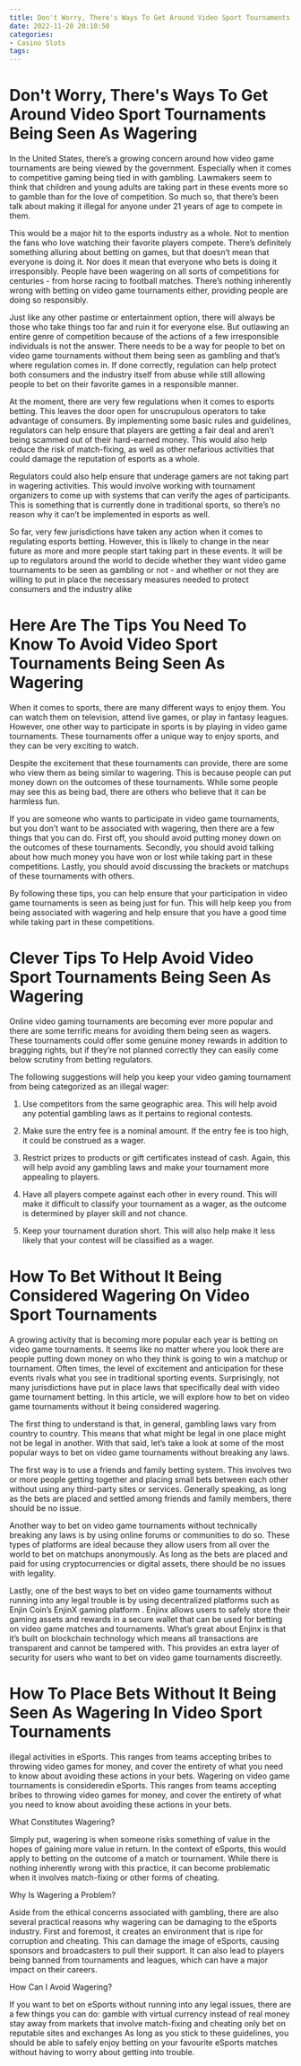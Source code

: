 ```yaml
---
title: Don't Worry, There's Ways To Get Around Video Sport Tournaments Being Seen As Wagering 
date: 2022-11-20 20:10:50
categories:
- Casino Slots
tags:
---
```



#  Don't Worry, There's Ways To Get Around Video Sport Tournaments Being Seen As Wagering 

In the United States, there’s a growing concern around how video game tournaments are being viewed by the government. Especially when it comes to competitive gaming being tied in with gambling. Lawmakers seem to think that children and young adults are taking part in these events more so to gamble than for the love of competition. So much so, that there’s been talk about making it illegal for anyone under 21 years of age to compete in them.

This would be a major hit to the esports industry as a whole. Not to mention the fans who love watching their favorite players compete. There’s definitely something alluring about betting on games, but that doesn’t mean that everyone is doing it. Nor does it mean that everyone who bets is doing it irresponsibly. People have been wagering on all sorts of competitions for centuries - from horse racing to football matches. There’s nothing inherently wrong with betting on video game tournaments either, providing people are doing so responsibly.

Just like any other pastime or entertainment option, there will always be those who take things too far and ruin it for everyone else. But outlawing an entire genre of competition because of the actions of a few irresponsible individuals is not the answer. There needs to be a way for people to bet on video game tournaments without them being seen as gambling and that’s where regulation comes in. If done correctly, regulation can help protect both consumers and the industry itself from abuse while still allowing people to bet on their favorite games in a responsible manner.

At the moment, there are very few regulations when it comes to esports betting. This leaves the door open for unscrupulous operators to take advantage of consumers. By implementing some basic rules and guidelines, regulators can help ensure that players are getting a fair deal and aren’t being scammed out of their hard-earned money. This would also help reduce the risk of match-fixing, as well as other nefarious activities that could damage the reputation of esports as a whole.

Regulators could also help ensure that underage gamers are not taking part in wagering activities. This would involve working with tournament organizers to come up with systems that can verify the ages of participants. This is something that is currently done in traditional sports, so there’s no reason why it can’t be implemented in esports as well.

So far, very few jurisdictions have taken any action when it comes to regulating esports betting. However, this is likely to change in the near future as more and more people start taking part in these events. It will be up to regulators around the world to decide whether they want video game tournaments to be seen as gambling or not - and whether or not they are willing to put in place the necessary measures needed to protect consumers and the industry alike

#  Here Are The Tips You Need To Know To Avoid Video Sport Tournaments Being Seen As Wagering 

When it comes to sports, there are many different ways to enjoy them. You can watch them on television, attend live games, or play in fantasy leagues. However, one other way to participate in sports is by playing in video game tournaments. These tournaments offer a unique way to enjoy sports, and they can be very exciting to watch.

Despite the excitement that these tournaments can provide, there are some who view them as being similar to wagering. This is because people can put money down on the outcomes of these tournaments. While some people may see this as being bad, there are others who believe that it can be harmless fun.

If you are someone who wants to participate in video game tournaments, but you don’t want to be associated with wagering, then there are a few things that you can do. First off, you should avoid putting money down on the outcomes of these tournaments. Secondly, you should avoid talking about how much money you have won or lost while taking part in these competitions. Lastly, you should avoid discussing the brackets or matchups of these tournaments with others.

By following these tips, you can help ensure that your participation in video game tournaments is seen as being just for fun. This will help keep you from being associated with wagering and help ensure that you have a good time while taking part in these competitions.

#  Clever Tips To Help Avoid Video Sport Tournaments Being Seen As Wagering 

Online video gaming tournaments are becoming ever more popular and there are some terrific means for avoiding them being seen as wagers. These tournaments could offer some genuine money rewards in addition to bragging rights, but if they’re not planned correctly they can easily come below scrutiny from betting regulators. 

The following suggestions will help you keep your video gaming tournament from being categorized as an illegal wager: 

1) Use competitors from the same geographic area. This will help avoid any potential gambling laws as it pertains to regional contests. 

2) Make sure the entry fee is a nominal amount. If the entry fee is too high, it could be construed as a wager. 

3) Restrict prizes to products or gift certificates instead of cash. Again, this will help avoid any gambling laws and make your tournament more appealing to players. 

4) Have all players compete against each other in every round. This will make it difficult to classify your tournament as a wager, as the outcome is determined by player skill and not chance. 

5) Keep your tournament duration short. This will also help make it less likely that your contest will be classified as a wager.

#  How To Bet Without It Being Considered Wagering On Video Sport Tournaments 
A growing activity that is becoming more popular each year is betting on video game tournaments. It seems like no matter where you look there are people putting down money on who they think is going to win a matchup or tournament. Often times, the level of excitement and anticipation for these events rivals what you see in traditional sporting events. Surprisingly, not many jurisdictions have put in place laws that specifically deal with video game tournament betting. In this article, we will explore how to bet on video game tournaments without it being considered wagering.

The first thing to understand is that, in general, gambling laws vary from country to country. This means that what might be legal in one place might not be legal in another. With that said, let’s take a look at some of the most popular ways to bet on video game tournaments without breaking any laws.

The first way is to use a friends and family betting system. This involves two or more people getting together and placing small bets between each other without using any third-party sites or services. Generally speaking, as long as the bets are placed and settled among friends and family members, there should be no issue.

Another way to bet on video game tournaments without technically breaking any laws is by using online forums or communities to do so. These types of platforms are ideal because they allow users from all over the world to bet on matchups anonymously. As long as the bets are placed and paid for using cryptocurrencies or digital assets, there should be no issues with legality.

Lastly, one of the best ways to bet on video game tournaments without running into any legal trouble is by using decentralized platforms such as Enjin Coin’s EnjinX gaming platform . Enjinx allows users to safely store their gaming assets and rewards in a secure wallet that can be used for betting on video game matches and tournaments. What’s great about Enjinx is that it’s built on blockchain technology which means all transactions are transparent and cannot be tampered with. This provides an extra layer of security for users who want to bet on video game tournaments discreetly.

#  How To Place Bets Without It Being Seen As Wagering In Video Sport Tournaments

 illegal activities in eSports. This ranges from teams accepting bribes to throwing video games for money, and cover the entirety of what you need to know about avoiding these actions in your bets. Wagering on video game tournaments is consideredin eSports. This ranges from teams accepting bribes to throwing video games for money, and cover the entirety of what you need to know about avoiding these actions in your bets.

What Constitutes Wagering?

Simply put, wagering is when someone risks something of value in the hopes of gaining more value in return. In the context of eSports, this would apply to betting on the outcome of a match or tournament. While there is nothing inherently wrong with this practice, it can become problematic when it involves match-fixing or other forms of cheating.

Why Is Wagering a Problem?

Aside from the ethical concerns associated with gambling, there are also several practical reasons why wagering can be damaging to the eSports industry. First and foremost, it creates an environment that is ripe for corruption and cheating. This can damage the image of eSports, causing sponsors and broadcasters to pull their support. It can also lead to players being banned from tournaments and leagues, which can have a major impact on their careers.

How Can I Avoid Wagering?

If you want to bet on eSports without running into any legal issues, there are a few things you can do: gamble with virtual currency instead of real money stay away from markets that involve match-fixing and cheating only bet on reputable sites and exchanges As long as you stick to these guidelines, you should be able to safely enjoy betting on your favourite eSports matches without having to worry about getting into trouble.